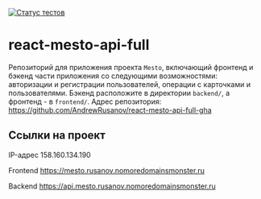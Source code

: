 [![Статус тестов](../../actions/workflows/tests.yml/badge.svg)](../../actions/workflows/tests.yml)

# react-mesto-api-full
Репозиторий для приложения проекта `Mesto`, включающий фронтенд и бэкенд части приложения со следующими возможностями: авторизации и регистрации пользователей, операции с карточками и пользователями. Бэкенд расположите в директории `backend/`, а фронтенд - в `frontend/`. 
Адрес репозитория: https://github.com/AndrewRusanov/react-mesto-api-full-gha

## Ссылки на проект

IP-адрес 158.160.134.190

Frontend https://mesto.rusanov.nomoredomainsmonster.ru

Backend https://api.mesto.rusanov.nomoredomainsmonster.ru
